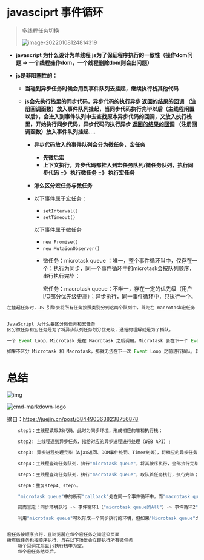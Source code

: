 # javasciprt 事件循环

> 多线程任务切换
>
> ![image-20220108124814319](C:\Users\www84\AppData\Roaming\Typora\typora-user-images\image-20220108124814319.png)

* **javascript 为什么设计为单线程**
  	**js为了保证程序执行的一致性（操作dom问题 =>  一个线程操作dom，一个线程删除dom则会出问题）**
  
* **js是非阻塞性的：**
  
  * **当碰到异步任务时候会用到事件队列去挂起，继续执行栈其他代码**
  * **js会先执行栈里的同步代码，异步代码的执行异步 [返回的结果的回调]() （注册回调函数）放入事件队列挂起，当同步代码执行完毕以后（主线程闲置以后），会进入到事件队列中去查找原本异步代码的回调，又放入执行栈里，开始执行同步代码，异步代码的执行异步 [返回的结果的回调]() （注册回调函数）放入事件队列挂起....**
    
    * **异步代码放入的事件队列会分为微任务，宏任务**
      
      * **先微后宏**
      * **上下文执行，异步代码都挂入到宏任务队列/微任务队列，执行同步代码 =》 执行微任务 =》 执行宏任务**
      
    * **怎么区分宏任务与微任务**
      
    * 以下事件属于宏任务：
      
      - `setInterval()`
      - `setTimeout()`
      
      以下事件属于微任务
      
      - `new Promise()`
      - `new MutaionObserver()`
      
      
      
      * 微任务：microtask queue ：唯一，整个事件循环当中，仅存在一个；执行为同步，同一个事件循环中的microtask会按队列顺序，串行执行完毕；
      
        宏任务：macrotask queue：不唯一，存在一定的优先级（用户I/O部分优先级更高）；异步执行，同一事件循环中，只执行一个。

```javascript
在挂起任务时，JS 引擎会将所有任务按照类别分到这两个队列中，首先在 macrotask宏任务 的队列（这个队列也被叫做 task queue）中取出第一个任务，执行完毕后取出 microtask微任务 队列中的所有任务顺序执行；之后再取 macrotask 宏任务，周而复始，直至两个队列的任务都取完。


JavaScript 为什么要区分微任务和宏任务
区分微任务和宏任务是为了将异步队列任务划分优先级，通俗的理解就是为了插队。

一个 Event Loop，Microtask 是在 Macrotask 之后调用，Microtask 会在下一个 Event Loop 之前执行调用完，并且其中会将 Microtask 执行当中新注册的 Microtask 一并调用执行完，然后才开始下一次 Event Loop，所以如果有新的 Macrotask 就需要一直等待，等到上一个 Event Loop 当中 Microtask 被清空为止。由此可见，我们可以在下一次 Event Loop 之前进行插队。

如果不区分 Microtask 和 Macrotask，那就无法在下一次 Event Loop 之前进行插队，其中新注册的任务得等到下一个 Macrotask 完成之后才能进行，这中间可能你需要的状态就无法在下一个 Macrotask 中得到同步。
```



# 总结

![img](https://images2018.cnblogs.com/blog/1053223/201808/1053223-20180831162152579-2034514663.png)

![cmd-markdown-logo](https://p1-jj.byteimg.com/tos-cn-i-t2oaga2asx/gold-user-assets/2018/7/14/164974fa4b42e4af~tplv-t2oaga2asx-watermark.awebp)



摘自：https://juejin.cn/post/6844903638238756878



```javascript
    step1：主线程读取JS代码，此时为同步环境，形成相应的堆和执行栈；

    step2: 主线程遇到异步任务，指给对应的异步进程进行处理（WEB API）;

    step3: 异步进程处理完毕（Ajax返回、DOM事件处罚、Timer到等），将相应的异步任务推入任务队列；

    step4：主线程查询任务队列，执行"microtask queue"，将其按序执行，全部执行完毕；

    step5：主线程查询任务队列，执行"macrotask queue"，取队首任务执行，执行完毕；

    step6：重复step4、step5。

    "microtask queue"中的所有"callback"处在同一个事件循环中，而"macrotask queue"中的"callback"有自己的事件循环。

    简而言之：同步环境执行 -> 事件循环1（"microtask queue的All"）-> 事件循环2"(macrotask queue中的一个") -> 事件循环1（"microtask queue的All"）-> 事件循环2("macrotask queue中的一个")...

    利用"microtask queue"可以形成一个同步执行的环境，但如果"Microtask queue"太长，将导致"Macrotask"任务长时间执行不了，最终导致用户I/O无响应等，所以使用需慎重。


宏任务按顺序执行，且浏览器在每个宏任务之间渲染页面
所有微任务也按顺序执行，且在以下场景会立即执行所有微任务
    每个回调之后且js执行栈中为空。
    每个宏任务结束后。
```

